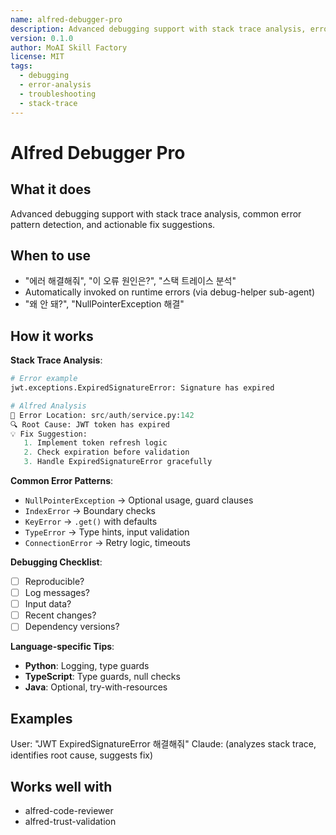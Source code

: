 ```yaml
---
name: alfred-debugger-pro
description: Advanced debugging support with stack trace analysis, error pattern detection, and fix suggestions
version: 0.1.0
author: MoAI Skill Factory
license: MIT
tags:
  - debugging
  - error-analysis
  - troubleshooting
  - stack-trace
---
```


# Alfred Debugger Pro

## What it does

Advanced debugging support with stack trace analysis, common error pattern detection, and actionable fix suggestions.

## When to use

- "에러 해결해줘", "이 오류 원인은?", "스택 트레이스 분석"
- Automatically invoked on runtime errors (via debug-helper sub-agent)
- "왜 안 돼?", "NullPointerException 해결"

## How it works

**Stack Trace Analysis**:
```python
# Error example
jwt.exceptions.ExpiredSignatureError: Signature has expired

# Alfred Analysis
📍 Error Location: src/auth/service.py:142
🔍 Root Cause: JWT token has expired
💡 Fix Suggestion:
   1. Implement token refresh logic
   2. Check expiration before validation
   3. Handle ExpiredSignatureError gracefully
```

**Common Error Patterns**:
- `NullPointerException` → Optional usage, guard clauses
- `IndexError` → Boundary checks
- `KeyError` → `.get()` with defaults
- `TypeError` → Type hints, input validation
- `ConnectionError` → Retry logic, timeouts

**Debugging Checklist**:
- [ ] Reproducible?
- [ ] Log messages?
- [ ] Input data?
- [ ] Recent changes?
- [ ] Dependency versions?

**Language-specific Tips**:
- **Python**: Logging, type guards
- **TypeScript**: Type guards, null checks
- **Java**: Optional, try-with-resources

## Examples

User: "JWT ExpiredSignatureError 해결해줘"
Claude: (analyzes stack trace, identifies root cause, suggests fix)

## Works well with

- alfred-code-reviewer
- alfred-trust-validation
